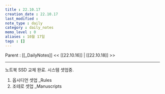 ```yaml
---
title : 22.10.17
creation_date : 22.10.17
last_modified :
note_type : daily
category : daily_notes
memo_level : 0
aliases : 10월 17일
tags : []
---
```

Parent : [[_DailyNotes]]
<< [[22.10.16]] | [[22.10.18]] >>

---

노트북 SSD 교체 완료.
시스템 셋업중.
1. 옵시디언 셋업 _Rules
2. 조테로 셋업 _Manuscripts